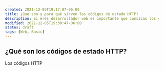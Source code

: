 ```yaml
---
created: 2021-12-05T19:17:07-06:00
title: ¿Que son y para qué sirven los códigos de estado HTTP?
description: Si eres desarrollador web es importante que conozcas los códigos de estado HTTP ya sea para enviar o manejar una respuesta del servidor correctamente
modified: 2021-12-05T19:30:47-06:00
status: draft
tags: [Web, Basic]
---
```


## ¿Qué son los códigos de estado HTTP?

Los códigos HTTP 
